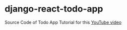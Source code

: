 # django-react-todo-app

Source Code of Todo App Tutorial for this [YouTube video](https://www.youtube.com/watch?v=CYNWb7vh7HI)
